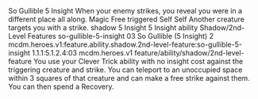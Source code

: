 <ability>
  <name>So Gullible</name>
  <cost>5 Insight</cost>
  <flavor>When your enemy strikes, you reveal you were in a different place all along.</flavor>
  <keywords>
    <keyword>Magic</keyword>
  </keywords>
  <type>Free triggered</type>
  <distance>Self</distance>
  <target>Self</target>
  <trigger>Another creature targets you with a strike.</trigger>
  <metadata>
    <class>shadow</class>
    <cost>5 Insight</cost>
    <cost_amount>5</cost_amount>
    <cost_resource>Insight</cost_resource>
    <feature_type>ability</feature_type>
    <file_dpath>Shadow/2nd-Level Features</file_dpath>
    <item_id>so-gullible-5-insight</item_id>
    <item_index>03</item_index>
    <item_name>So Gullible (5 Insight)</item_name>
    <level>2</level>
    <scc>mcdm.heroes.v1:feature.ability.shadow.2nd-level-feature:so-gullible-5-insight</scc>
    <scdc>1.1.1:5.1.2.4:03</scdc>
    <source>mcdm.heroes.v1</source>
    <type>feature/ability/shadow/2nd-level-feature</type>
  </metadata>
  <effects>
    <effect type="mundane">You use your Clever Trick ability with no insight cost against the triggering creature and strike. You can teleport to an unoccupied space within 3 squares of that creature and can make a free strike against them. You can then spend a Recovery.</effect>
  </effects>
</ability>
